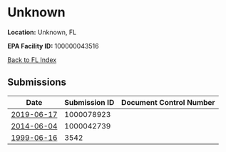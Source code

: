 # Unknown

**Location:** Unknown, FL

**EPA Facility ID:** 100000043516

[Back to FL Index](../../index.md)

## Submissions

| Date | Submission ID | Document Control Number |
|------|--------------|-------------------------|
| [2019-06-17](submissions/1000078923.md) | 1000078923 |  |
| [2014-06-04](submissions/1000042739.md) | 1000042739 |  |
| [1999-06-16](submissions/3542.md) | 3542 |  |
